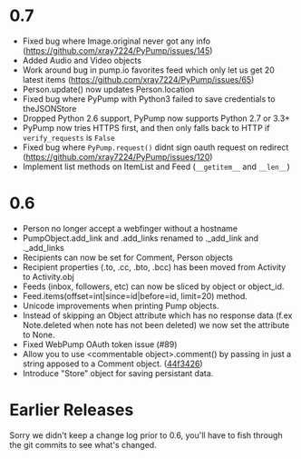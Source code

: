 0.7
===
- Fixed bug where Image.original never got any info (https://github.com/xray7224/PyPump/issues/145)
- Added Audio and Video objects
- Work around bug in pump.io favorites feed which only let us get 20 latest items (https://github.com/xray7224/PyPump/issues/65)
- Person.update() now updates Person.location
- Fixed bug where PyPump with Python3 failed to save credentials to theJSONStore
- Dropped Python 2.6 support, PyPump now supports Python 2.7 or 3.3+
- PyPump now tries HTTPS first, and then only falls back to HTTP if `verify_requests` is `False`
- Fixed bug where `PyPump.request()` didnt sign oauth request on redirect (https://github.com/xray7224/PyPump/issues/120)
- Implement list methods on ItemList and Feed (`__getitem__` and `__len__`)

0.6
===
- Person no longer accept a webfinger without a hostname
- PumpObject.add_link and .add_links renamed to ._add_link and ._add_links
- Recipients can now be set for Comment, Person objects
- Recipient properties (.to, .cc, .bto, .bcc) has been moved from Activity to Activity.obj
- Feeds (inbox, followers, etc) can now be sliced by object or object_id.
- Feed.items(offset=int|since=id|before=id, limit=20) method.
- Unicode improvements when printing Pump objects.
- Instead of skipping an Object attribute which has no response data (f.ex Note.deleted when note has not been deleted) we now set the attribute to None.
- Fixed WebPump OAuth token issue (#89)
- Allow you to use \<commentable object\>.comment() by passing in just a string apposed to a Comment object. ([44f3426](https://github.com/xray7224/PyPump/commit/44f34268a4d0f97107438baf05510b75f9fdebee))
- Introduce "Store" object for saving persistant data.

Earlier Releases
================

Sorry we didn't keep a change log prior to 0.6, you'll have to fish through the git commits to see what's changed.
